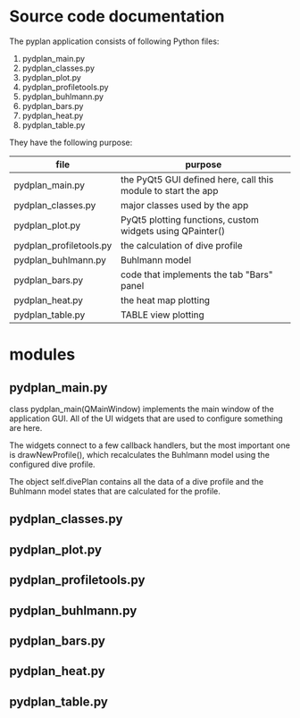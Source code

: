 # Source code documentation

The pyplan application consists of following Python files:
1. pydplan_main.py
1. pydplan_classes.py
1. pydplan_plot.py
1. pydplan_profiletools.py
1. pydplan_buhlmann.py
1. pydplan_bars.py
1. pydplan_heat.py
1. pydplan_table.py

They have the following purpose:

file | purpose
------------ | -------------
pydplan_main.py | the PyQt5 GUI defined here, call this module to start the app
pydplan_classes.py | major classes used by the app
pydplan_plot.py | PyQt5 plotting functions, custom widgets using QPainter()
pydplan_profiletools.py | the calculation of dive profile
pydplan_buhlmann.py | Buhlmann model
pydplan_bars.py | code that implements the tab "Bars" panel
pydplan_heat.py | the heat map plotting
pydplan_table.py | TABLE view plotting


# modules
## pydplan_main.py

class pydplan_main(QMainWindow) implements the main window of the application GUI. All of the UI widgets that are used to configure something are here.

The widgets connect to a few callback handlers, but the most important one is drawNewProfile(), which recalculates the Buhlmann model using the configured dive profile.

The object self.divePlan contains all the data of a dive profile and the Buhlmann model states that are calculated for the profile.

## pydplan_classes.py
## pydplan_plot.py
## pydplan_profiletools.py
## pydplan_buhlmann.py
## pydplan_bars.py
## pydplan_heat.py
## pydplan_table.py